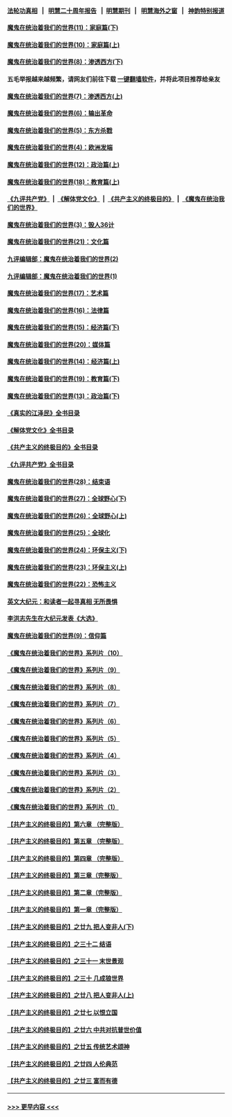 #### [法轮功真相](https://github.com/gfw-breaker/truth/blob/master/README.md?t=0) &nbsp;&nbsp;|&nbsp;&nbsp; [明慧二十周年报告](https://github.com/gfw-breaker/mh-reports/blob/master/README.md?t=0) &nbsp;&nbsp;|&nbsp;&nbsp;[明慧期刊](https://github.com/gfw-breaker/mh-qikan) &nbsp;&nbsp;|&nbsp;&nbsp; [明慧海外之窗](https://github.com/gfw-breaker/mh-news/blob/master/README.md?t=0) &nbsp;&nbsp;|&nbsp;&nbsp; [神韵特别报道](https://github.com/gfw-breaker/mh-news/blob/master/shenyun.md?t=0)
#### [魔鬼在统治着我们的世界(11)：家庭篇(下)](../pages/nsc422/n10440961.md?t=12131751) 
#### [魔鬼在统治着我们的世界(10)：家庭篇(上)](../pages/nsc422/n10435448.md?t=12131751) 
#### [魔鬼在统治着我们的世界(8)：渗透西方(下)](../pages/nsc422/n10429603.md?t=12131751) 
#### 五毛举报越来越频繁，请网友们前往下载 [一键翻墙软件](https://github.com/gfw-breaker/ssr-accounts)，并将此项目推荐给亲友
#### [魔鬼在统治着我们的世界(7)：渗透西方(上)](../pages/nsc422/n10426013.md?t=12131751) 
#### [魔鬼在统治着我们的世界(6)：输出革命](../pages/nsc422/n10421536.md?t=12131751) 
#### [魔鬼在统治着我们的世界(5)：东方杀戮](../pages/nsc422/n10417707.md?t=12131751) 
#### [魔鬼在统治着我们的世界(4)：欧洲发端](../pages/nsc422/n10414890.md?t=12131751) 
#### [魔鬼在统治着我们的世界(12)：政治篇(上)](../pages/nsc422/n10444576.md?t=12131751) 
#### [魔鬼在统治着我们的世界(18)：教育篇(上)](../pages/nsc422/n10526970.md?t=12131751) 
#### [《九评共产党》](https://github.com/begood0513/9ping.md/blob/master/README.md) &nbsp;|&nbsp; [《解体党文化》](../../../../jtdwh.md/blob/master/README.md)  &nbsp;|&nbsp; [《共产主义的终极目的》](../../../../gczydzjmd.md/blob/master/README.md) &nbsp;|&nbsp; [《魔鬼在统治我们的世界》](../../../../mgztzwmdsj.md/blob/master/README.md) 
#### [魔鬼在统治着我们的世界(3)：毁人36计](../pages/nsc422/n10411583.md?t=12131751) 
#### [魔鬼在统治着我们的世界(21)：文化篇](../pages/nsc422/n10597706.md?t=12131751) 
#### [九评编辑部：魔鬼在统治着我们的世界(2)](../pages/nsc422/n10410036.md?t=12131751) 
#### [九评编辑部：魔鬼在统治着我们的世界(1)](../pages/nsc422/n10406825.md?t=12131751) 
#### [魔鬼在统治着我们的世界(17)：艺术篇](../pages/nsc422/n10499093.md?t=12131751) 
#### [魔鬼在统治着我们的世界(16)：法律篇](../pages/nsc422/n10485969.md?t=12131751) 
#### [魔鬼在统治着我们的世界(15)：经济篇(下)](../pages/nsc422/n10469975.md?t=12131751) 
#### [魔鬼在统治着我们的世界(20)：媒体篇](../pages/nsc422/n10586579.md?t=12131751) 
#### [魔鬼在统治着我们的世界(14)：经济篇(上)](../pages/nsc422/n10457370.md?t=12131751) 
#### [魔鬼在统治着我们的世界(19)：教育篇(下)](../pages/nsc422/n10564808.md?t=12131751) 
#### [魔鬼在统治着我们的世界(13)：政治篇(下)](../pages/nsc422/n10448270.md?t=12131751) 
#### [《真实的江泽民》全书目录](../pages/nsc422/n13721399.md?t=12131751) 
#### [《解体党文化》全书目录](../pages/nsc422/n13721157.md?t=12131751) 
#### [《共产主义的终极目的》全书目录](../pages/nsc422/n13721048.md?t=12131751) 
#### [《九评共产党》全书目录](../pages/nsc422/n13708085.md?t=12131751) 
#### [魔鬼在统治着我们的世界(28)：结束语](../pages/nsc422/n10936246.md?t=12131751) 
#### [魔鬼在统治着我们的世界(27)：全球野心(下)](../pages/nsc422/n10928319.md?t=12131751) 
#### [魔鬼在统治着我们的世界(26)：全球野心(上)](../pages/nsc422/n10900318.md?t=12131751) 
#### [魔鬼在统治着我们的世界(25)：全球化](../pages/nsc422/n10788205.md?t=12131751) 
#### [魔鬼在统治着我们的世界(24)：环保主义(下)](../pages/nsc422/n10695307.md?t=12131751) 
#### [魔鬼在统治着我们的世界(23)：环保主义(上)](../pages/nsc422/n10688613.md?t=12131751) 
#### [魔鬼在统治着我们的世界(22)：恐怖主义](../pages/nsc422/n10614727.md?t=12131751) 
#### [英文大纪元：和读者一起寻真相 无所畏惧](../pages/nsc422/n12542027.md?t=12131751) 
#### [李洪志先生在大纪元发表《大选》](../pages/nsc422/n12534746.md?t=12131751) 
#### [魔鬼在统治着我们的世界(9)：信仰篇](../pages/nsc422/n10432159.md?t=12131751) 
#### [《魔鬼在统治着我们的世界》系列片（10）](../pages/nsc422/n12292670.md?t=12131751) 
#### [《魔鬼在统治着我们的世界》系列片（9）](../pages/nsc422/n12290859.md?t=12131751) 
#### [《魔鬼在统治着我们的世界》系列片（8）](../pages/nsc422/n12287445.md?t=12131751) 
#### [《魔鬼在统治着我们的世界》系列片（7）](../pages/nsc422/n12283425.md?t=12131751) 
#### [《魔鬼在统治着我们的世界》系列片（6）](../pages/nsc422/n12282314.md?t=12131751) 
#### [《魔鬼在统治着我们的世界》系列片（5）](../pages/nsc422/n12281419.md?t=12131751) 
#### [《魔鬼在统治着我们的世界》系列片（4）](../pages/nsc422/n12274024.md?t=12131751) 
#### [《魔鬼在统治着我们的世界》系列片（3）](../pages/nsc422/n12271322.md?t=12131751) 
#### [《魔鬼在统治着我们的世界》系列片（2）](../pages/nsc422/n12269049.md?t=12131751) 
#### [《魔鬼在统治着我们的世界》系列片（1）](../pages/nsc422/n12267575.md?t=12131751) 
#### [【共产主义的终极目的】第六章 （完整版）](../pages/nsc422/n11428913.md?t=12131751) 
#### [【共产主义的终极目的】第五章 （完整版）](../pages/nsc422/n11428912.md?t=12131751) 
#### [【共产主义的终极目的】第四章 （完整版）](../pages/nsc422/n11428907.md?t=12131751) 
#### [【共产主义的终极目的】第三章（完整版）](../pages/nsc422/n11428848.md?t=12131751) 
#### [【共产主义的终极目的】第二章（完整版）](../pages/nsc422/n11428831.md?t=12131751) 
#### [【共产主义的终极目的】第一章（完整版）](../pages/nsc422/n11417651.md?t=12131751) 
#### [【共产主义的终极目的】之廿九 把人变非人(下)](../pages/nsc422/n11344140.md?t=12131751) 
#### [【共产主义的终极目的】之三十二 结语](../pages/nsc422/n11360535.md?t=12131751) 
#### [【共产主义的终极目的】之三十一 末世景观](../pages/nsc422/n11351129.md?t=12131751) 
#### [【共产主义的终极目的】之三十 几成狼世界](../pages/nsc422/n11348280.md?t=12131751) 
#### [【共产主义的终极目的】之廿八 把人变非人(上)](../pages/nsc422/n11340492.md?t=12131751) 
#### [【共产主义的终极目的】之廿七 以恨立国](../pages/nsc422/n11336944.md?t=12131751) 
#### [【共产主义的终极目的】之廿六 中共对抗普世价值](../pages/nsc422/n11324785.md?t=12131751) 
#### [【共产主义的终极目的】之廿五 传统艺术颂神](../pages/nsc422/n11296396.md?t=12131751) 
#### [【共产主义的终极目的】之廿四 人伦典范](../pages/nsc422/n11296397.md?t=12131751) 
#### [【共产主义的终极目的】之廿三 富而有德](../pages/nsc422/n11283598.md?t=12131751) 

----
#### [ >>> 更早内容 <<< ](../indexes/nsc422-earlier.md)
